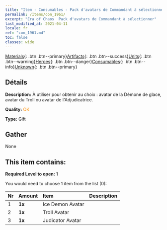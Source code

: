 ```yaml
---
title: "Item - Consumables - Pack d'avatars de Commandant à sélectionner"
permalink: /Items/con_1961/
excerpt: "Era of Chaos  Pack d'avatars de Commandant à sélectionner"
last_modified_at: 2021-04-11
locale: fr
ref: "con_1961.md"
toc: false
classes: wide
---
```

 [Materials](/fr/Items/){: .btn .btn--primary}[Artifacts](/fr/Items/Artifacts/){: .btn .btn--success}[Units](/fr/Items/Units/){: .btn .btn--warning}[Heroes](/fr/Items/Heroes/){: .btn .btn--danger}[Consumables](/fr/Items/Consumables/){: .btn .btn--info}[Unknown](/fr/Items/Unknown/){: .btn .btn--primary}

## Détails
 **Description:** À utiliser pour obtenir au choix : avatar de la Démone de glace, avatar du Troll ou avatar de l'Adjudicatrice.

 **Quality:** <span style="color: #FF8C00">OK</span>

 **Type:** Gift

## Gather

  None

## This item contains:

 **Required Level to open:** 1

 You would need to choose 1 item from the list (0):

  | Nr | Amount |     Item    | Description |
  |:---|:-------|:------------|:-----------:|
  | 1 |  **1x** | Ice Demon Avatar |  | 
  | 2 |  **1x** | Troll Avatar |  | 
  | 3 |  **1x** | Judicator Avatar |  | 
